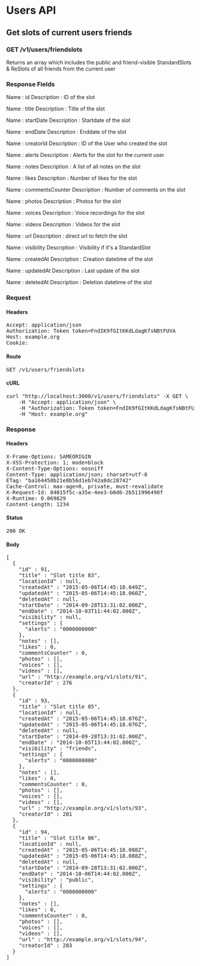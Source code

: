 # Users API

## Get slots of current users friends

### GET /v1/users/friendslots

Returns an array which includes the public and friend-visible StandardSlots &amp; ReSlots of all friends from the current user

### Response Fields

Name : id
Description : ID of the slot

Name : title
Description : Title of the slot

Name : startDate
Description : Startdate of the slot

Name : endDate
Description : Enddate of the slot

Name : creatorId
Description : ID of the User who created the slot

Name : alerts
Description : Alerts for the slot for the current user

Name : notes
Description : A list of all notes on the slot

Name : likes
Description : Number of likes for the slot

Name : commentsCounter
Description : Number of comments on the slot

Name : photos
Description : Photos for the slot

Name : voices
Description : Voice recordings for the slot

Name : videos
Description : Videos for the slot

Name : url
Description : direct url to fetch the slot

Name : visibility
Description : Visibility if it&#39;s a StandardSlot

Name : createdAt
Description : Creation datetime of the slot

Name : updatedAt
Description : Last update of the slot

Name : deletedAt
Description : Deletion datetime of the slot

### Request

#### Headers

<pre>Accept: application/json
Authorization: Token token=FndIK9fGItKKdLdagKfsNBtFUVA
Host: example.org
Cookie: </pre>

#### Route

<pre>GET /v1/users/friendslots</pre>

#### cURL

<pre class="request">curl &quot;http://localhost:3000/v1/users/friendslots&quot; -X GET \
	-H &quot;Accept: application/json&quot; \
	-H &quot;Authorization: Token token=FndIK9fGItKKdLdagKfsNBtFUVA&quot; \
	-H &quot;Host: example.org&quot;</pre>

### Response

#### Headers

<pre>X-Frame-Options: SAMEORIGIN
X-XSS-Protection: 1; mode=block
X-Content-Type-Options: nosniff
Content-Type: application/json; charset=utf-8
ETag: &quot;ba164450b21e8b56d1eb742a8dc28742&quot;
Cache-Control: max-age=0, private, must-revalidate
X-Request-Id: 84015f5c-a35e-4ee3-b0d6-2b511996498f
X-Runtime: 0.069829
Content-Length: 1234</pre>

#### Status

<pre>200 OK</pre>

#### Body

<pre>[
  {
    "id" : 91,
    "title" : "Slot title 83",
    "locationId" : null,
    "createdAt" : "2015-05-06T14:45:18.049Z",
    "updatedAt" : "2015-05-06T14:45:18.060Z",
    "deletedAt" : null,
    "startDate" : "2014-09-28T13:31:02.000Z",
    "endDate" : "2014-10-03T11:44:02.000Z",
    "visibility" : null,
    "settings" : {
      "alerts" : "0000000000"
    },
    "notes" : [],
    "likes" : 0,
    "commentsCounter" : 0,
    "photos" : [],
    "voices" : [],
    "videos" : [],
    "url" : "http://example.org/v1/slots/91",
    "creatorId" : 276
  },
  {
    "id" : 93,
    "title" : "Slot title 85",
    "locationId" : null,
    "createdAt" : "2015-05-06T14:45:18.076Z",
    "updatedAt" : "2015-05-06T14:45:18.076Z",
    "deletedAt" : null,
    "startDate" : "2014-09-28T13:31:02.000Z",
    "endDate" : "2014-10-05T13:44:02.000Z",
    "visibility" : "friends",
    "settings" : {
      "alerts" : "0000000000"
    },
    "notes" : [],
    "likes" : 0,
    "commentsCounter" : 0,
    "photos" : [],
    "voices" : [],
    "videos" : [],
    "url" : "http://example.org/v1/slots/93",
    "creatorId" : 281
  },
  {
    "id" : 94,
    "title" : "Slot title 86",
    "locationId" : null,
    "createdAt" : "2015-05-06T14:45:18.088Z",
    "updatedAt" : "2015-05-06T14:45:18.088Z",
    "deletedAt" : null,
    "startDate" : "2014-09-28T13:31:02.000Z",
    "endDate" : "2014-10-06T14:44:02.000Z",
    "visibility" : "public",
    "settings" : {
      "alerts" : "0000000000"
    },
    "notes" : [],
    "likes" : 0,
    "commentsCounter" : 0,
    "photos" : [],
    "voices" : [],
    "videos" : [],
    "url" : "http://example.org/v1/slots/94",
    "creatorId" : 283
  }
]</pre>
